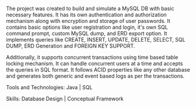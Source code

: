 The project was created to build and simulate a MySQL DB with basic necessary features. It has its own authentication and authorization mechanism along with encryption and storage of user passwords. It contains basic options like user registration and login, it's own SQL command prompt, custom MySQL dump, and ERD export option. It implements queries like CREATE, INSERT, UPDATE, DELETE, SELECT, SQL DUMP, ERD Generation and FOREIGN KEY SUPPORT.

Additionally, it supports concurrent transactions using time based table locking mechanism. It can handle concurrent users at a time and accepts the queries in SQL format. It follows ACID properties like any other database and generates both generic and event based logs as per the transactions.

Tools and Technologies: Java | SQL

Skills: Database Design | Conceptual Framework
